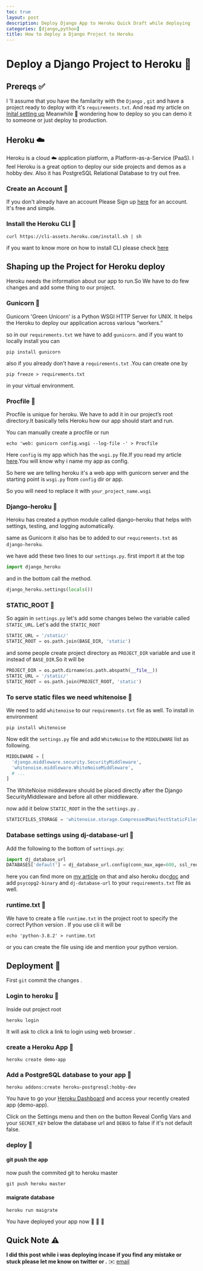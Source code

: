 ```yaml
---
toc: true
layout: post
description: Deploy Django App to Heroku Quick Draft while deploying
categories: [django,python]
title: How to deploy a Django Project to Heroku 
---
```


# Deploy a Django Project to Heroku :rocket:

## Prereqs :white_check_mark:

I ’ll assume that you have the familarity with the `Django` , `git` and have a project ready to deploy with it's `requirements.txt`.
And read my article on [Inital setting up](https://kekayan.github.io/notes/django/python/2020/05/19/django-customization.html)
Meanwhile :thought_balloon: wondering how to deploy so you can demo it to someone or just deploy to production.

## Heroku :cloud:
Heroku is a cloud :cloud: application platform, a Platform-as-a-Service (PaaS). 
I feel Heroku is a great option to deploy our side projects and demos as a hobby dev. Also it has PostgreSQL Relational Database to try out free.

### Create an Account :checkered_flag:
If you don't already have an account Please Sign up [here](https://signup.heroku.com/) for an account.
It's free and simple.

### Install the Heroku CLI :checkered_flag:
```shell
curl https://cli-assets.heroku.com/install.sh | sh
```
if you want to know more on how to install CLI please check [here](https://devcenter.heroku.com/articles/heroku-cli#download-and-install)

## Shaping up the Project for Heroku deploy
Heroku needs the information about our app to run.So 
We have to do few changes and add some thing to our project.

### Gunicorn :gift:

Gunicorn 'Green Unicorn' is a Python WSGI HTTP Server for UNIX. 
It helps the Heroku to deploy our application across various “workers.”

so in our `requirements.txt`
we have to add `gunicorn`.
and if you want to locally install you can 
```shell
pip install gunicorn
```
also if you already don't have a `requirements.txt` .You can create one by 
```shell
pip freeze > requirements.txt
```
in your virtual environment.

### Procfile :checkered_flag:
Procfile is unique for heroku. We have to add it in our project’s root directory.It basically tells Heroku how our app should start and run.

You can manually create a procfile or run 

```shell
echo 'web: gunicorn config.wsgi --log-file -' > Procfile
```
Here `config` is my app which has the `wsgi.py` file.If you read my article [here](https://kekayan.github.io/notes/django/python/2020/05/19/django-customization.html).You will know why i name my app as config.

So here we are telling heroku it's a web app with gunicorn server and the starting point is `wsgi.py` from `config` dir or app.

So you will need to replace it with `your_project_name.wsgi`


### Django-heroku :gift:
Heroku has created a python module called django-heroku that helps with settings, testing, and logging automatically.

same as Gunicorn it also has be to added to our 
`requirements.txt` as `django-heroku`.

we have add these two lines to our `settings.py`.
first import it at the top

```python
import django_heroku
```
and in the bottom call the method.

```python
django_heroku.settings(locals())
```
###  STATIC_ROOT :checkered_flag:

So again in `settings.py` let's add some changes belwo the variable called `STATIC_URL`. Let's add the `STATIC_ROOT` 
```python
STATIC_URL = '/static/'
STATIC_ROOT = os.path.join(BASE_DIR, 'static')
```

and some people create project directory as `PROJECT_DIR` variable and use it instead of `BASE_DIR`.So it will be

```python
PROJECT_DIR = os.path.dirname(os.path.abspath(__file__))
STATIC_URL = '/static/'
STATIC_ROOT = os.path.join(PROJECT_ROOT, 'static')
```

### To serve static files we need whitenoise :gift:
We need to add `whitenoise` to our `requirements.txt` file as well.
To install in environment
```
pip install whitenoise
```
Now edit the `settings.py` file and add `WhiteNoise` to the `MIDDLEWARE` list as following. 

```python
MIDDLEWARE = [
  'django.middleware.security.SecurityMiddleware',
  'whitenoise.middleware.WhiteNoiseMiddleware',
  # ...
]
```
The WhiteNoise middleware should be placed directly after the Django SecurityMiddleware and before all other middleware.

now add it below `STATIC_ROOT` in the the `settings.py` .
```python
STATICFILES_STORAGE = 'whitenoise.storage.CompressedManifestStaticFilesStorage'
```

### Database settings using dj-database-url :gift:

Add the following to the bottom of `settings.py`:
```python
import dj_database_url
DATABASES['default'] = dj_database_url.config(conn_max_age=600, ssl_require=True)
```
here you can find more on [my article](https://kekayan.github.io/notes/django/python/2020/05/19/django-customization.html) on that and also heroku doc[doc](https://devcenter.heroku.com/articles/heroku-postgresql#connecting-with-django)
and add `psycopg2-binary` and `dj-database-url` to your `requirements.txt` file as well.

### runtime.txt :checkered_flag:
We have to create a file `runtime.txt` in the project root to specify the correct Python version .
If you use cli it will be 
```shell
echo 'python-3.8.2' > runtime.txt
```
or you can create the file using ide and mention your python version.


## Deployment :rocket:

First `git` commit the changes .
### Login to heroku :checkered_flag:
Inside out project root
```shell
heroku login
```
It will ask to click a link to login using web browser .

### create a Heroku App :checkered_flag:
```shell
heroku create demo-app
```

### Add a PostgreSQL database to your app :gem:

```shell
heroku addons:create heroku-postgresql:hobby-dev
```
You have to go your  [Heroku Dashboard](https://id.heroku.com/login) and access your recently created app (demo-app).

Click on the Settings menu and then on the button Reveal Config Vars and your `SECRET_KEY` below the database url and `DEBUG`  to false if it's not default false.

### deploy :rocket:

#### git push the app 
now push the commited git to heroku master

```shell
git push heroku master
```
#### maigrate  database
```shell 
heroku run maigrate
```
You have deployed your app now :tada: :tada: :tada:
## Quick Note :warning:

**I did this post while i was deploying incase if you find any mistake or stuck please let me know on twitter or  .** :envelope:  [email](mailto:notkekayan@gmail.com)